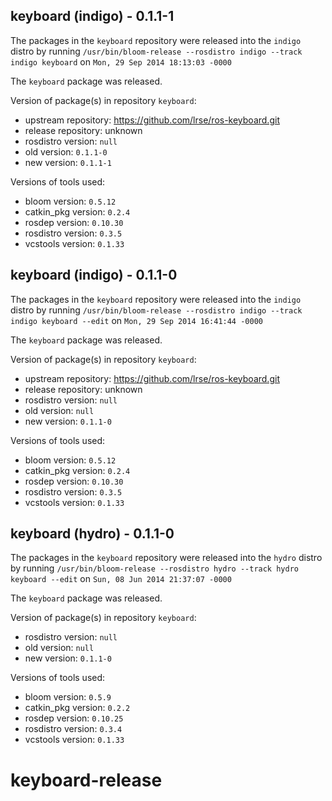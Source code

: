 ## keyboard (indigo) - 0.1.1-1

The packages in the `keyboard` repository were released into the `indigo` distro by running `/usr/bin/bloom-release --rosdistro indigo --track indigo keyboard` on `Mon, 29 Sep 2014 18:13:03 -0000`

The `keyboard` package was released.

Version of package(s) in repository `keyboard`:
- upstream repository: https://github.com/lrse/ros-keyboard.git
- release repository: unknown
- rosdistro version: `null`
- old version: `0.1.1-0`
- new version: `0.1.1-1`

Versions of tools used:
- bloom version: `0.5.12`
- catkin_pkg version: `0.2.4`
- rosdep version: `0.10.30`
- rosdistro version: `0.3.5`
- vcstools version: `0.1.33`


## keyboard (indigo) - 0.1.1-0

The packages in the `keyboard` repository were released into the `indigo` distro by running `/usr/bin/bloom-release --rosdistro indigo --track indigo keyboard --edit` on `Mon, 29 Sep 2014 16:41:44 -0000`

The `keyboard` package was released.

Version of package(s) in repository `keyboard`:
- upstream repository: https://github.com/lrse/ros-keyboard.git
- release repository: unknown
- rosdistro version: `null`
- old version: `null`
- new version: `0.1.1-0`

Versions of tools used:
- bloom version: `0.5.12`
- catkin_pkg version: `0.2.4`
- rosdep version: `0.10.30`
- rosdistro version: `0.3.5`
- vcstools version: `0.1.33`


## keyboard (hydro) - 0.1.1-0

The packages in the `keyboard` repository were released into the `hydro` distro by running `/usr/bin/bloom-release --rosdistro hydro --track hydro keyboard --edit` on `Sun, 08 Jun 2014 21:37:07 -0000`

The `keyboard` package was released.

Version of package(s) in repository `keyboard`:
- rosdistro version: `null`
- old version: `null`
- new version: `0.1.1-0`

Versions of tools used:
- bloom version: `0.5.9`
- catkin_pkg version: `0.2.2`
- rosdep version: `0.10.25`
- rosdistro version: `0.3.4`
- vcstools version: `0.1.33`


keyboard-release
================
